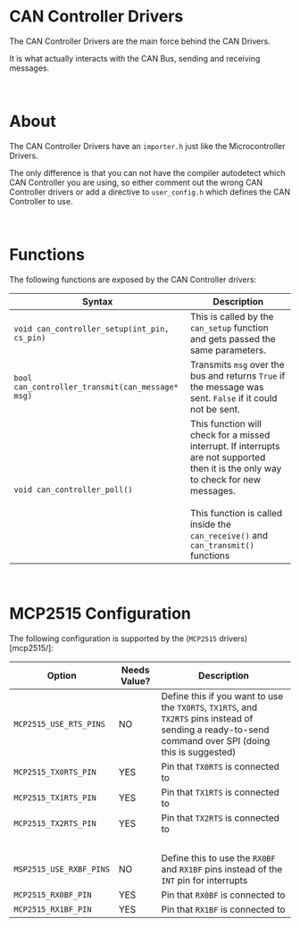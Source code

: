 # CAN Controller Drivers
The CAN Controller Drivers are the main force behind the CAN Drivers.

It is what actually interacts with the CAN Bus, sending and receiving messages.

&nbsp;

# About
The CAN Controller Drivers have an `importer.h` just like the Microcontroller Drivers.

The only difference is that you can not have the compiler autodetect which CAN Controller you are using, so either comment out the wrong CAN Controller drivers or add a directive to `user_config.h` which defines the CAN Controller to use.

&nbsp;

# Functions
The following functions are exposed by the CAN Controller drivers:

| Syntax | Description |
|--------|-------------|
| `void can_controller_setup(int_pin, cs_pin)` | This is called by the `can_setup` function and gets passed the same parameters. |
| `bool can_controller_transmit(can_message* msg)` | Transmits `msg` over the bus and returns `True` if the message was sent. `False` if it could not be sent. |
| `void can_controller_poll()` | This function will check for a missed interrupt. If interrupts are not supported then it is the only way to check for new messages. <br/><br/>This function is called inside the `can_receive()` and `can_transmit()` functions |



&nbsp;

# MCP2515 Configuration
The following configuration is supported by the (`MCP2515` drivers)[mcp2515/]:

| Option | Needs Value? | Description |
|--------|--------------|-------------|
|`MCP2515_USE_RTS_PINS`| NO | Define this if you want to use the `TX0RTS`, `TX1RTS`, and `TX2RTS` pins instead of sending a ready-to-send command over SPI (doing this is suggested) |
|`MCP2515_TX0RTS_PIN`| YES | Pin that `TX0RTS` is connected to |
|`MCP2515_TX1RTS_PIN`| YES | Pin that `TX1RTS` is connected to |
|`MCP2515_TX2RTS_PIN`| YES | Pin that `TX2RTS` is connected to |
|&nbsp;|&nbsp;|
|`MSP2515_USE_RXBF_PINS`|NO| Define this to use the `RX0BF` and `RX1BF` pins instead of the `INT` pin for interrupts |
|`MCP2515_RX0BF_PIN`|YES| Pin that `RX0BF` is connected to |
|`MCP2515_RX1BF_PIN`|YES| Pin that `RX1BF` is connected to |